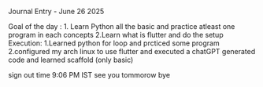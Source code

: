 Journal Entry - June 26 2025 

Goal of the day :
            1. Learn Python all the basic and practice atleast one program in each concepts 
            2.Learn what is flutter and do the setup 
Execution:
            1.Learned python for loop and prcticed some program 
            2.configured my arch linux to use flutter and executed a chatGPT generated code and learned scaffold (only basic) 




sign out time 9:06 PM IST
see you tommorow bye 